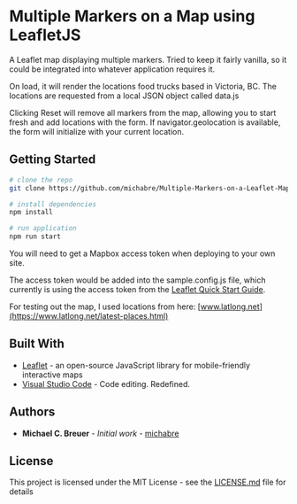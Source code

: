 # Multiple Markers on a Map using LeafletJS

A Leaflet map displaying multiple markers. Tried to keep it fairly vanilla, so it could be integrated
into whatever application requires it. 

On load, it will render the locations food trucks based in Victoria, BC. The locations are
requested from a local JSON object called data.js

Clicking Reset will remove all markers from the map, allowing you to start fresh and add locations
with the form. If navigator.geolocation is available, the form will initialize with your current location.

## Getting Started

```bash
# clone the repo
git clone https://github.com/michabre/Multiple-Markers-on-a-Leaflet-Map.git

# install dependencies
npm install

# run application
npm run start

```

You will need to get a Mapbox access token when deploying to your own site. 

The access token would be added into the sample.config.js file, which currently is using the access token from the [Leaflet Quick Start Guide](https://leafletjs.com/examples/quick-start/).

For testing out the map, I used locations from here: [www.latlong.net](https://www.latlong.net/latest-places.html)

## Built With

* [Leaflet](http://leafletjs.com/) - an open-source JavaScript library for mobile-friendly interactive maps
* [Visual Studio Code](https://code.visualstudio.com/) - Code editing. Redefined.


## Authors

* **Michael C. Breuer** - *Initial work* - [michabre](https://github.com/michabre)


## License

This project is licensed under the MIT License - see the [LICENSE.md](LICENSE.md) file for details
